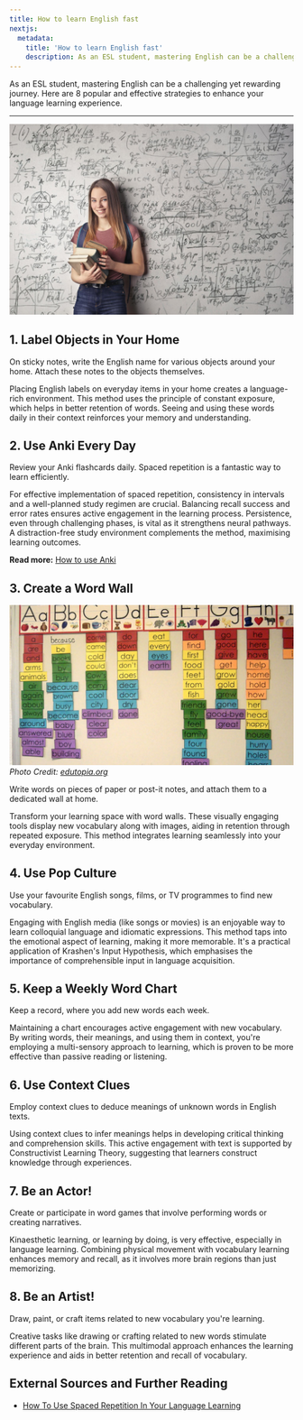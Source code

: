```yaml
---
title: How to learn English fast
nextjs:
  metadata:
    title: 'How to learn English fast'
    description: As an ESL student, mastering English can be a challenging yet rewarding journey. Here are 8 popular and effective strategies to enhance your language learning experience.
---
```


As an ESL student, mastering English can be a challenging yet rewarding journey. Here are 8 popular and effective strategies to enhance your language learning experience.

---

![Photo of a woman in front of a whiteboard](https://github.com/JessBaxter/images/blob/main/articles/woman-and-whiteboard-writing.jpg?raw=true)

## 1. Label Objects in Your Home

On sticky notes, write the English name for various objects around your home. Attach these notes to the objects themselves.

Placing English labels on everyday items in your home creates a language-rich environment. This method uses the principle of constant exposure, which helps in better retention of words. Seeing and using these words daily in their context reinforces your memory and understanding.

## 2. Use Anki Every Day

Review your Anki flashcards daily. Spaced repetition is a fantastic way to learn efficiently.

For effective implementation of spaced repetition, consistency in intervals and a well-planned study regimen are crucial. Balancing recall success and error rates ensures active engagement in the learning process. Persistence, even through challenging phases, is vital as it strengthens neural pathways. A distraction-free study environment complements the method, maximising learning outcomes.

**Read more:** [How to use Anki](articles/how-to-use-anki)

## 3. Create a Word Wall

![Photo of a Word Wall](https://github.com/JessBaxter/images/blob/main/articles/word_wall.jpg?raw=true)
_Photo Credit: [edutopia.org](https://www.edutopia.org/article/building-better-word-wall)_

Write words on pieces of paper or post-it notes, and attach them to a dedicated wall at home.

Transform your learning space with word walls. These visually engaging tools display new vocabulary along with images, aiding in retention through repeated exposure. This method integrates learning seamlessly into your everyday environment.

## 4. Use Pop Culture

Use your favourite English songs, films, or TV programmes to find new vocabulary.

Engaging with English media (like songs or movies) is an enjoyable way to learn colloquial language and idiomatic expressions. This method taps into the emotional aspect of learning, making it more memorable. It's a practical application of Krashen's Input Hypothesis, which emphasises the importance of comprehensible input in language acquisition.

## 5. Keep a Weekly Word Chart

Keep a record, where you add new words each week.

Maintaining a chart encourages active engagement with new vocabulary. By writing words, their meanings, and using them in context, you're employing a multi-sensory approach to learning, which is proven to be more effective than passive reading or listening.

## 6. Use Context Clues

Employ context clues to deduce meanings of unknown words in English texts.

Using context clues to infer meanings helps in developing critical thinking and comprehension skills. This active engagement with text is supported by Constructivist Learning Theory, suggesting that learners construct knowledge through experiences.

## 7. Be an Actor!

Create or participate in word games that involve performing words or creating narratives.

Kinaesthetic learning, or learning by doing, is very effective, especially in language learning. Combining physical movement with vocabulary learning enhances memory and recall, as it involves more brain regions than just memorizing.

## 8. Be an Artist!

Draw, paint, or craft items related to new vocabulary you're learning.

Creative tasks like drawing or crafting related to new words stimulate different parts of the brain. This multimodal approach enhances the learning experience and aids in better retention and recall of vocabulary.

## External Sources and Further Reading

- [How To Use Spaced Repetition In Your Language Learning](https://www.babbel.com/en/magazine/spaced-repetition-language-learning)
